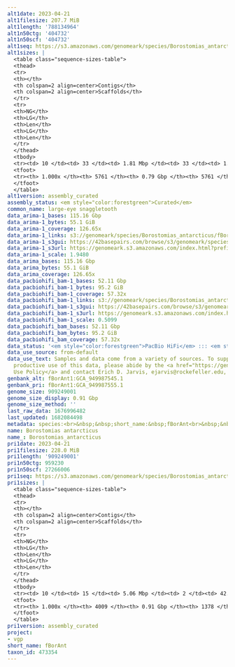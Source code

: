 ```yaml
---
alt1date: 2023-04-21
alt1filesize: 207.7 MiB
alt1length: '788134964'
alt1n50ctg: '404732'
alt1n50scf: '404732'
alt1seq: https://s3.amazonaws.com/genomeark/species/Borostomias_antarcticus/fBorAnt1/assembly_curated/fBorAnt1.alt.cur.20230421.fasta.gz
alt1sizes: |
  <table class="sequence-sizes-table">
  <thead>
  <tr>
  <th></th>
  <th colspan=2 align=center>Contigs</th>
  <th colspan=2 align=center>Scaffolds</th>
  </tr>
  <tr>
  <th>NG</th>
  <th>LG</th>
  <th>Len</th>
  <th>LG</th>
  <th>Len</th>
  </tr>
  </thead>
  <tbody>
  <tr><td> 10 </td><td> 33 </td><td> 1.81 Mbp </td><td> 33 </td><td> 1.81 Mbp </td></tr><tr><td> 20 </td><td> 89 </td><td> 1.17 Mbp </td><td> 89 </td><td> 1.17 Mbp </td></tr><tr><td> 30 </td><td> 173 </td><td> 0.79 Mbp </td><td> 173 </td><td> 0.79 Mbp </td></tr><tr><td> 40 </td><td> 290 </td><td> 0.57 Mbp </td><td> 290 </td><td> 0.57 Mbp </td></tr><tr style="background-color:#cccccc;"><td> 50 </td><td> 455 </td><td> 404.73 Kbp </td><td> 455 </td><td> 404.73 Kbp </td></tr><tr><td> 60 </td><td> 691 </td><td> 279.03 Kbp </td><td> 691 </td><td> 279.03 Kbp </td></tr><tr><td> 70 </td><td> 1043 </td><td> 179.61 Kbp </td><td> 1043 </td><td> 179.61 Kbp </td></tr><tr><td> 80 </td><td> 1625 </td><td> 103.66 Kbp </td><td> 1625 </td><td> 103.66 Kbp </td></tr><tr><td> 90 </td><td> 2749 </td><td> 48.83 Kbp </td><td> 2749 </td><td> 48.83 Kbp </td></tr><tr><td> 100 </td><td> 5761 </td><td> 1.84 Kbp </td><td> 5761 </td><td> 1.84 Kbp </td></tr></tbody>
  <tfoot>
  <tr><th> 1.000x </th><th> 5761 </th><th> 0.79 Gbp </th><th> 5761 </th><th> 0.79 Gbp </th></tr>
  </tfoot>
  </table>
alt1version: assembly_curated
assembly_status: <em style="color:forestgreen">Curated</em>
common_name: large-eye snaggletooth
data_arima-1_bases: 115.16 Gbp
data_arima-1_bytes: 55.1 GiB
data_arima-1_coverage: 126.65x
data_arima-1_links: s3://genomeark/species/Borostomias_antarcticus/fBorAnt1/genomic_data/arima/<br>
data_arima-1_s3gui: https://42basepairs.com/browse/s3/genomeark/species/Borostomias_antarcticus/fBorAnt1/genomic_data/arima/
data_arima-1_s3url: https://genomeark.s3.amazonaws.com/index.html?prefix=species/Borostomias_antarcticus/fBorAnt1/genomic_data/arima/
data_arima-1_scale: 1.9480
data_arima_bases: 115.16 Gbp
data_arima_bytes: 55.1 GiB
data_arima_coverage: 126.65x
data_pacbiohifi_bam-1_bases: 52.11 Gbp
data_pacbiohifi_bam-1_bytes: 95.2 GiB
data_pacbiohifi_bam-1_coverage: 57.32x
data_pacbiohifi_bam-1_links: s3://genomeark/species/Borostomias_antarcticus/fBorAnt1/genomic_data/pacbio_hifi/<br>
data_pacbiohifi_bam-1_s3gui: https://42basepairs.com/browse/s3/genomeark/species/Borostomias_antarcticus/fBorAnt1/genomic_data/pacbio_hifi/
data_pacbiohifi_bam-1_s3url: https://genomeark.s3.amazonaws.com/index.html?prefix=species/Borostomias_antarcticus/fBorAnt1/genomic_data/pacbio_hifi/
data_pacbiohifi_bam-1_scale: 0.5099
data_pacbiohifi_bam_bases: 52.11 Gbp
data_pacbiohifi_bam_bytes: 95.2 GiB
data_pacbiohifi_bam_coverage: 57.32x
data_status: '<em style="color:forestgreen">PacBio HiFi</em> ::: <em style="color:forestgreen">Arima</em>'
data_use_source: from-default
data_use_text: Samples and data come from a variety of sources. To support fair and
  productive use of this data, please abide by the <a href="https://genome10k.soe.ucsc.edu/data-use-policies/">Data
  Use Policy</a> and contact Erich D. Jarvis, ejarvis@rockefeller.edu, with any questions.
genbank_alt: fBorAnt1:GCA_949987545.1
genbank_pri: fBorAnt1:GCA_949987555.1
genome_size: 909249001
genome_size_display: 0.91 Gbp
genome_size_method: ''
last_raw_data: 1676996482
last_updated: 1682084498
metadata: species:<br>&nbsp;&nbsp;short_name:&nbsp;fBorAnt<br>&nbsp;&nbsp;name:&nbsp;Borostomias&nbsp;antarcticus<br>&nbsp;&nbsp;taxon_id:&nbsp;473354<br>&nbsp;&nbsp;common_name:&nbsp;large-eye&nbsp;snaggletooth<br>&nbsp;&nbsp;order:<br>&nbsp;&nbsp;&nbsp;&nbsp;name:&nbsp;Stomiiformes<br>&nbsp;&nbsp;family:<br>&nbsp;&nbsp;&nbsp;&nbsp;name:&nbsp;Stomiidae<br>&nbsp;&nbsp;individuals:<br>&nbsp;&nbsp;&nbsp;&nbsp;-&nbsp;short_name:&nbsp;fBorAnt1<br>&nbsp;&nbsp;&nbsp;&nbsp;&nbsp;&nbsp;biosample_id:&nbsp;SAMEA8748812<br>&nbsp;&nbsp;&nbsp;&nbsp;&nbsp;&nbsp;sex:<br>&nbsp;&nbsp;genome_size:<br>&nbsp;&nbsp;genome_size_method:<br>&nbsp;&nbsp;project:&nbsp;[&nbsp;vgp&nbsp;]<br>
name: Borostomias antarcticus
name_: Borostomias_antarcticus
pri1date: 2023-04-21
pri1filesize: 228.0 MiB
pri1length: '909249001'
pri1n50ctg: 959230
pri1n50scf: 27266006
pri1seq: https://s3.amazonaws.com/genomeark/species/Borostomias_antarcticus/fBorAnt1/assembly_curated/fBorAnt1.pri.cur.20230421.fasta.gz
pri1sizes: |
  <table class="sequence-sizes-table">
  <thead>
  <tr>
  <th></th>
  <th colspan=2 align=center>Contigs</th>
  <th colspan=2 align=center>Scaffolds</th>
  </tr>
  <tr>
  <th>NG</th>
  <th>LG</th>
  <th>Len</th>
  <th>LG</th>
  <th>Len</th>
  </tr>
  </thead>
  <tbody>
  <tr><td> 10 </td><td> 15 </td><td> 5.06 Mbp </td><td> 2 </td><td> 42.52 Mbp </td></tr><tr><td> 20 </td><td> 41 </td><td> 2.58 Mbp </td><td> 5 </td><td> 34.92 Mbp </td></tr><tr><td> 30 </td><td> 82 </td><td> 1.90 Mbp </td><td> 7 </td><td> 31.57 Mbp </td></tr><tr><td> 40 </td><td> 139 </td><td> 1.35 Mbp </td><td> 10 </td><td> 28.91 Mbp </td></tr><tr style="background-color:#cccccc;"><td> 50 </td><td> 219 </td><td style="background-color:#ff8888;"> 0.96 Mbp </td><td> 14 </td><td style="background-color:#88ff88;"> 27.27 Mbp </td></tr><tr><td> 60 </td><td> 334 </td><td> 0.67 Mbp </td><td> 17 </td><td> 25.15 Mbp </td></tr><tr><td> 70 </td><td> 507 </td><td> 412.68 Kbp </td><td> 21 </td><td> 21.38 Mbp </td></tr><tr><td> 80 </td><td> 818 </td><td> 216.00 Kbp </td><td> 26 </td><td> 11.61 Mbp </td></tr><tr><td> 90 </td><td> 1443 </td><td> 94.03 Kbp </td><td> 50 </td><td> 1.36 Mbp </td></tr><tr><td> 100 </td><td> 4009 </td><td> 1.00 Kbp </td><td> 1378 </td><td> 1.00 Kbp </td></tr></tbody>
  <tfoot>
  <tr><th> 1.000x </th><th> 4009 </th><th> 0.91 Gbp </th><th> 1378 </th><th> 0.91 Gbp </th></tr>
  </tfoot>
  </table>
pri1version: assembly_curated
project:
- vgp
short_name: fBorAnt
taxon_id: 473354
---
```

